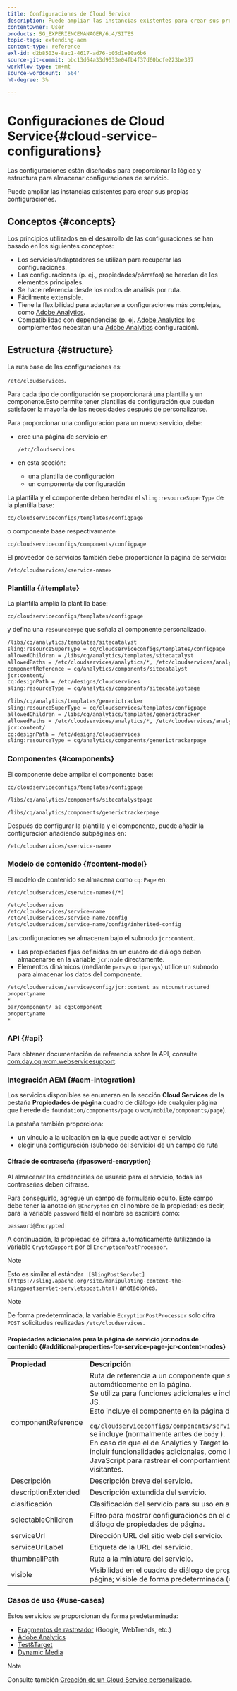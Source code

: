 ```yaml
---
title: Configuraciones de Cloud Service
description: Puede ampliar las instancias existentes para crear sus propias configuraciones.
contentOwner: User
products: SG_EXPERIENCEMANAGER/6.4/SITES
topic-tags: extending-aem
content-type: reference
exl-id: d2b8503e-8ac1-4617-ad76-b05d1e80a6b6
source-git-commit: bbc13d64a33d9033e04fb4f37d60bcfe223be337
workflow-type: tm+mt
source-wordcount: '564'
ht-degree: 3%

---
```


# Configuraciones de Cloud Service{#cloud-service-configurations}

Las configuraciones están diseñadas para proporcionar la lógica y estructura para almacenar configuraciones de servicio.

Puede ampliar las instancias existentes para crear sus propias configuraciones.

## Conceptos  {#concepts}

Los principios utilizados en el desarrollo de las configuraciones se han basado en los siguientes conceptos:

* Los servicios/adaptadores se utilizan para recuperar las configuraciones.
* Las configuraciones (p. ej., propiedades/párrafos) se heredan de los elementos principales.
* Se hace referencia desde los nodos de análisis por ruta.
* Fácilmente extensible.
* Tiene la flexibilidad para adaptarse a configuraciones más complejas, como [Adobe Analytics](/help/sites-administering/marketing-cloud.md#integrating-with-adobe-analytics).
* Compatibilidad con dependencias (p. ej. [Adobe Analytics](/help/sites-administering/marketing-cloud.md#integrating-with-adobe-analytics) los complementos necesitan una [Adobe Analytics](/help/sites-administering/marketing-cloud.md#integrating-with-adobe-analytics) configuración).

## Estructura {#structure}

La ruta base de las configuraciones es:

`/etc/cloudservices`.

Para cada tipo de configuración se proporcionará una plantilla y un componente.Esto permite tener plantillas de configuración que puedan satisfacer la mayoría de las necesidades después de personalizarse.

Para proporcionar una configuración para un nuevo servicio, debe:

* cree una página de servicio en

   `/etc/cloudservices`

* en esta sección:

   * una plantilla de configuración
   * un componente de configuración

La plantilla y el componente deben heredar el `sling:resourceSuperType` de la plantilla base:

`cq/cloudserviceconfigs/templates/configpage`

o componente base respectivamente

`cq/cloudserviceconfigs/components/configpage`

El proveedor de servicios también debe proporcionar la página de servicio:

`/etc/cloudservices/<service-name>`

### Plantilla {#template}

La plantilla amplía la plantilla base:

`cq/cloudserviceconfigs/templates/configpage`

y defina una `resourceType` que señala al componente personalizado.

```xml
/libs/cq/analytics/templates/sitecatalyst
sling:resourceSuperType = cq/cloudserviceconfigs/templates/configpage
allowedChildren = /libs/cq/analytics/templates/sitecatalyst
allowedPaths = /etc/cloudservices/analytics/*, /etc/cloudservices/analytics/.*
componentReference = cq/analytics/components/sitecatalyst
jcr:content/
cq:designPath = /etc/designs/cloudservices
sling:resourceType = cq/analytics/components/sitecatalystpage

/libs/cq/analytics/templates/generictracker
sling:resourceSuperType = cq/cloudservices/templates/configpage
allowedChildren = /libs/cq/analytics/templates/generictracker
allowedPaths = /etc/cloudservices/analytics/*, /etc/cloudservices/analytics/.*
jcr:content/
cq:designPath = /etc/designs/cloudservices
sling:resourceType = cq/analytics/components/generictrackerpage
```

### Componentes {#components}

El componente debe ampliar el componente base:

`cq/cloudserviceconfigs/templates/configpage`

```xml
/libs/cq/analytics/components/sitecatalystpage

/libs/cq/analytics/components/generictrackerpage
```

Después de configurar la plantilla y el componente, puede añadir la configuración añadiendo subpáginas en:

`/etc/cloudservices/<service-name>`

### Modelo de contenido {#content-model}

El modelo de contenido se almacena como `cq:Page` en:

`/etc/cloudservices/<service-name>(/*)`

```xml
/etc/cloudservices
/etc/cloudservices/service-name
/etc/cloudservices/service-name/config
/etc/cloudservices/service-name/config/inherited-config
```

Las configuraciones se almacenan bajo el subnodo `jcr:content`.

* Las propiedades fijas definidas en un cuadro de diálogo deben almacenarse en la variable `jcr:node` directamente.
* Elementos dinámicos (mediante `parsys` o `iparsys`) utilice un subnodo para almacenar los datos del componente.

```xml
/etc/cloudservices/service/config/jcr:content as nt:unstructured
propertyname
*
par/component/ as cq:Component
propertyname
*
```

### API {#api}

Para obtener documentación de referencia sobre la API, consulte [com.day.cq.wcm.webservicesupport](https://helpx.adobe.com/experience-manager/6-4/sites/developing/using/reference-materials/javadoc/com/day/cq/wcm/webservicesupport/package-summary.html).

### Integración AEM {#aem-integration}

Los servicios disponibles se enumeran en la sección **Cloud Services** de la pestaña **Propiedades de página** cuadro de diálogo (de cualquier página que herede de `foundation/components/page` o `wcm/mobile/components/page`).

La pestaña también proporciona:

* un vínculo a la ubicación en la que puede activar el servicio
* elegir una configuración (subnodo del servicio) de un campo de ruta

#### Cifrado de contraseña {#password-encryption}

Al almacenar las credenciales de usuario para el servicio, todas las contraseñas deben cifrarse.

Para conseguirlo, agregue un campo de formulario oculto. Este campo debe tener la anotación `@Encrypted` en el nombre de la propiedad; es decir, para la variable `password` field el nombre se escribirá como:

`password@Encrypted`

A continuación, la propiedad se cifrará automáticamente (utilizando la variable `CryptoSupport` por el `EncryptionPostProcessor`.

>[!NOTE]
>
>Esto es similar al estándar ` [SlingPostServlet](https://sling.apache.org/site/manipulating-content-the-slingpostservlet-servletspost.html)` anotaciones.

>[!NOTE]
>
>De forma predeterminada, la variable `EcryptionPostProcessor` solo cifra `POST` solicitudes realizadas `/etc/cloudservices`.

#### Propiedades adicionales para la página de servicio jcr:nodos de contenido {#additional-properties-for-service-page-jcr-content-nodes}

<table> 
 <tbody> 
  <tr> 
   <td><strong>Propiedad</strong></td> 
   <td><strong>Descripción</strong></td> 
  </tr> 
  <tr> 
   <td>componentReference</td> 
   <td>Ruta de referencia a un componente que se incluirá automáticamente en la página.<br /> Se utiliza para funciones adicionales e inclusiones de JS.<br /> Esto incluye el componente en la página donde<br /> <code> cq/cloudserviceconfigs/components/servicecomponents</code><br /> se incluye (normalmente antes de <code>body</code> ).<br /> En caso de que el de Analytics y Target lo use para incluir funcionalidades adicionales, como llamadas de JavaScript para rastrear el comportamiento de los visitantes.</td> 
  </tr> 
  <tr> 
   <td>Descripción</td> 
   <td>Descripción breve del servicio.<br /> </td> 
  </tr> 
  <tr> 
   <td>descriptionExtended</td> 
   <td>Descripción extendida del servicio.</td> 
  </tr> 
  <tr> 
   <td>clasificación</td> 
   <td>Clasificación del servicio para su uso en anuncios.</td> 
  </tr> 
  <tr> 
   <td>selectableChildren</td> 
   <td>Filtro para mostrar configuraciones en el cuadro de diálogo de propiedades de página.</td> 
  </tr> 
  <tr> 
   <td>serviceUrl</td> 
   <td>Dirección URL del sitio web del servicio.</td> 
  </tr> 
  <tr> 
   <td>serviceUrlLabel</td> 
   <td>Etiqueta de la URL del servicio.</td> 
  </tr> 
  <tr> 
   <td>thumbnailPath</td> 
   <td>Ruta a la miniatura del servicio.</td> 
  </tr> 
  <tr> 
   <td>visible</td> 
   <td>Visibilidad en el cuadro de diálogo de propiedades de página; visible de forma predeterminada (opcional)</td> 
  </tr> 
 </tbody> 
</table>

### Casos de uso {#use-cases}

Estos servicios se proporcionan de forma predeterminada:

* [Fragmentos de rastreador](/help/sites-administering/external-providers.md) (Google, WebTrends, etc.)
* [Adobe Analytics](/help/sites-administering/marketing-cloud.md#integrating-with-adobe-analytics)
* [Test&amp;Target](/help/sites-administering/marketing-cloud.md#integrating-with-adobe-target)
* [Dynamic Media](/help/sites-administering/marketing-cloud.md#integrating-with-scene)

>[!NOTE]
>
>Consulte también [Creación de un Cloud Service personalizado](/help/sites-developing/extending-cloud-config-custom-cloud.md).
